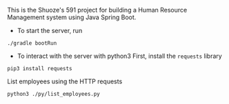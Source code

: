 This is the Shuoze's 591 project for building a Human Resource Management system using Java Spring Boot.

- To start the server, run

```
./gradle bootRun
```

- To interact with the server with python3
  First, install the `requests` library

```
pip3 install requests
```

List employees using the HTTP requests

```
python3 ./py/list_employees.py
```
